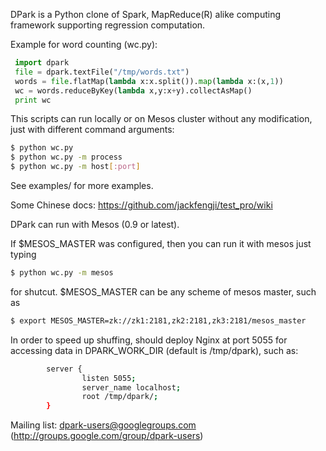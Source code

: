 DPark is a Python clone of Spark, MapReduce(R) alike computing
framework supporting regression computation.

Example for word counting (wc.py):

``` python
 import dpark
 file = dpark.textFile("/tmp/words.txt")
 words = file.flatMap(lambda x:x.split()).map(lambda x:(x,1))
 wc = words.reduceByKey(lambda x,y:x+y).collectAsMap()
 print wc
```

This scripts can run locally or on Mesos cluster without
any modification, just with different command arguments:

``` bash
$ python wc.py
$ python wc.py -m process
$ python wc.py -m host[:port]
```

See examples/ for more examples.

Some Chinese docs: https://github.com/jackfengji/test_pro/wiki

DPark can run with Mesos (0.9 or latest).

If $MESOS_MASTER was configured, then you can run it with mesos just typing
``` bash
$ python wc.py -m mesos
```
for shutcut. $MESOS_MASTER can be any scheme of mesos master, such as
``` bash
$ export MESOS_MASTER=zk://zk1:2181,zk2:2181,zk3:2181/mesos_master
```

In order to speed up shuffing, should deploy Nginx at port 5055
for accessing data in DPARK_WORK_DIR (default is /tmp/dpark), such as:

``` bash
        server {
                listen 5055;
                server_name localhost;
                root /tmp/dpark/;
        }
```

Mailing list: dpark-users@googlegroups.com (http://groups.google.com/group/dpark-users)
